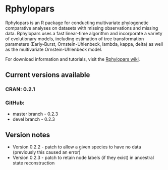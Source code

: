 # Rphylopars
Rphylopars is an R package for conducting multivariate phylogenetic comparative analyses on datasets with missing observations and missing data. Rphylopars uses a fast linear-time algorithm and incorporate a variety of evolutionary models, including estimation of tree transformation parameters (Early-Burst, Ornstein-Uhlenbeck, lambda, kappa, delta) as well as the multivariate Ornstein-Uhlenbeck model.

For download information and tutorials, visit the [Rphylopars wiki](https://github.com/ericgoolsby/Rphylopars/wiki).

## Current versions available
### CRAN: 0.2.1
### GitHub:
* master branch - 0.2.3
* devel branch - 0.2.3

## Version notes
* Version 0.2.2 - patch to allow a given species to have no data (previously this caused an error)
* Version 0.2.3 - patch to retain node labels (if they exist) in ancestral state reconstruction